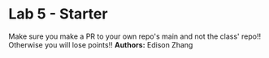 # Lab 5 - Starter
Make sure you make a PR to your own repo's main and not the class' repo!! Otherwise you will lose points!!
**Authors:** Edison Zhang